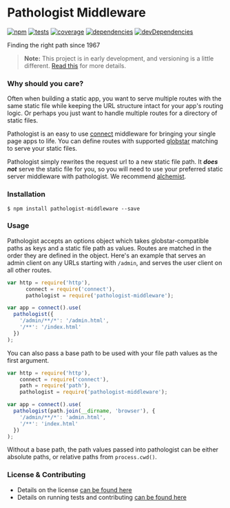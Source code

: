 # Pathologist Middleware

[![npm](http://img.shields.io/npm/v/pathologist-middleware.svg?style=flat)](https://badge.fury.io/js/pathologist-middleware) [![tests](http://img.shields.io/travis/carrot/pathologist-middleware/master.svg?style=flat)](https://travis-ci.org/carrot/pathologist-middleware)
[![coverage](http://img.shields.io/coveralls/carrot/pathologist-middleware.svg?style=flat)](https://coveralls.io/r/carrot/pathologist-middleware)
[![dependencies](http://img.shields.io/gemnasium/carrot/pathologist-middleware.svg?style=flat)](https://gemnasium.com/carrot/pathologist-middleware)
[![devDependencies](https://img.shields.io/david/dev/carrot/pathologist-middleware.svg)](https://gemnasium.com/carrot/pathologist-middleware)




Finding the right path since 1967

> **Note:** This project is in early development, and versioning is a little different. [Read this](http://markup.im/#q4_cRZ1Q) for more details.

### Why should you care?

Often when building a static app, you want to serve multiple routes with the same static file while keeping the URL structure intact for your app's routing logic. Or perhaps you just want to handle multiple routes for a directory of static files.

Pathologist is an easy to use [connect](https://github.com/senchalabs/connect) middleware for bringing your single page apps to life. You can define routes with supported [globstar](https://github.com/isaacs/node-glob) matching to serve your static files.

Pathologist simply rewrites the request url to a new static file path. It ___does not___ serve the static file for you, so you will need to use your preferred static server middleware with pathologist. We recommend [alchemist](https://github.com/carrot/alchemist-middleware).

### Installation

`$ npm install pathologist-middleware --save`

### Usage

Pathologist accepts an options object which takes globstar-compatible paths as keys and a static file path as values. Routes are matched in the order they are defined in the object. Here's an example that serves an admin client on any URLs starting with `/admin`, and serves the user client on all other routes.

```javascript
var http = require('http'),
      connect = require('connect'),
      pathologist = require('pathologist-middleware');

var app = connect().use(
  pathologist({
    '/admin/**/*': '/admin.html',
    '/**': '/index.html'
  })
);
```

You can also pass a base  path to be used with your file path values as the first argument.

```javascript
var http = require('http'),
    connect = require('connect'),
    path = require('path'),
    pathologist = require('pathologist-middleware');

var app = connect().use(
  pathologist(path.join(__dirname, 'browser'), {
    '/admin/**/*': 'admin.html',
    '/**': 'index.html'
  })
);
```

Without a base path, the path values passed into pathologist can be either absolute paths, or relative paths from `process.cwd()`.

### License & Contributing

- Details on the license [can be found here](LICENSE.md)
- Details on running tests and contributing [can be found here](contributing.md)
